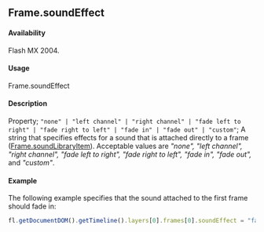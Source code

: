 ## Frame.soundEffect

#### Availability

Flash MX 2004.

#### Usage

Frame.soundEffect

#### Description

Property; `"none" | "left channel" | "right channel" | "fade left to right" | "fade right to left" | "fade in" | "fade out" | "custom"`; A string that specifies effects for a sound that is attached directly to a frame ([Frame.soundLibraryItem](../Frame_object/Frame31.md)). Acceptable values are *"none", "left channel", "right channel", "fade left to right", "fade right to left", "fade in", "fade out",* and *"custom"*.

#### Example

The following example specifies that the sound attached to the first frame should fade in:

```javascript
fl.getDocumentDOM().getTimeline().layers[0].frames[0].soundEffect = "fade in";
```
